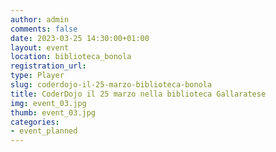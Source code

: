 ```yaml
---
author: admin
comments: false
date: 2023-03-25 14:30:00+01:00
layout: event
location: biblioteca_bonola
registration_url:
type: Player
slug: coderdojo-il-25-marzo-biblioteca-bonola
title: CoderDojo il 25 marzo nella biblioteca Gallaratese
img: event_03.jpg
thumb: event_03.jpg
categories:
- event_planned
---
```

